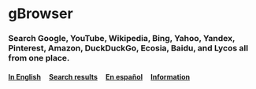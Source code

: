 # gBrowser
### Search Google, YouTube, Wikipedia, Bing, Yahoo, Yandex, Pinterest, Amazon, DuckDuckGo, Ecosia, Baidu, and Lycos all from one place. <br>
#### <a href="https://lb123658.github.io/g-browser/">In English</a>&#160;&#160;&#160;&#160;&#160;<a href="https://lb123658.github.io/g-browser/search">Search results</a>&#160;&#160;&#160;&#160;&#160;<a href="https://lb123658.github.io/g-browser/es">En español</a>&#160;&#160;&#160;&#160;&#160;<a href="https://lb123658.github.io/g-browser/start">Information</a>


